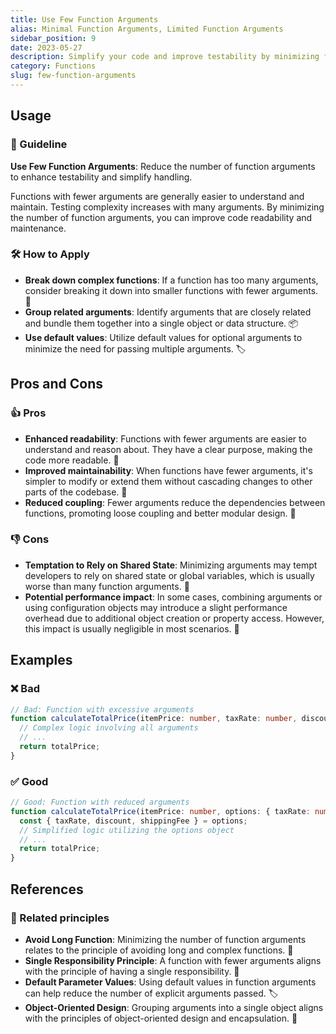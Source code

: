 ```yaml
---
title: Use Few Function Arguments
alias: Minimal Function Arguments, Limited Function Arguments
sidebar_position: 9
date: 2023-05-27
description: Simplify your code and improve testability by minimizing function arguments. Discover how fewer arguments enhance readability and maintainability.
category: Functions
slug: few-function-arguments
---
```


## Usage

### 📝 Guideline

**Use Few Function Arguments**: Reduce the number of function arguments to enhance testability and simplify handling.

Functions with fewer arguments are generally easier to understand and maintain. Testing complexity increases with many arguments. By minimizing the number of function arguments, you can improve code readability and maintenance.

### 🛠️ How to Apply
- **Break down complex functions**: If a function has too many arguments, consider breaking it down into smaller functions with fewer arguments. 🧩
- **Group related arguments**: Identify arguments that are closely related and bundle them together into a single object or data structure. 📦
- **Use default values**: Utilize default values for optional arguments to minimize the need for passing multiple arguments. 🏷️

## Pros and Cons

### 👍 Pros
- **Enhanced readability**: Functions with fewer arguments are easier to understand and reason about. They have a clear purpose, making the code more readable. 👀
- **Improved maintainability**: When functions have fewer arguments, it's simpler to modify or extend them without cascading changes to other parts of the codebase. 🧰
- **Reduced coupling**: Fewer arguments reduce the dependencies between functions, promoting loose coupling and better modular design. 🔗

### 👎 Cons
- **Temptation to Rely on Shared State**: Minimizing arguments may tempt developers to rely on shared state or global variables, which is usually worse than many function arguments. 🚫
- **Potential performance impact**: In some cases, combining arguments or using configuration objects may introduce a slight performance overhead due to additional object creation or property access. However, this impact is usually negligible in most scenarios. 🐌


## Examples

### ❌ Bad
```typescript
// Bad: Function with excessive arguments
function calculateTotalPrice(itemPrice: number, taxRate: number, discount: number, shippingFee: number): number {
  // Complex logic involving all arguments
  // ...
  return totalPrice;
}
```

### ✅ Good
```typescript
// Good: Function with reduced arguments
function calculateTotalPrice(itemPrice: number, options: { taxRate: number, discount: number, shippingFee: number }): number {
  const { taxRate, discount, shippingFee } = options;
  // Simplified logic utilizing the options object
  // ...
  return totalPrice;
}
```

## References

### 🔀 Related principles
- **Avoid Long Function**: Minimizing the number of function arguments relates to the principle of avoiding long and complex functions. 📏
- **Single Responsibility Principle**: A function with fewer arguments aligns with the principle of having a single responsibility. 🎯
- **Default Parameter Values**: Using default values in function arguments can help reduce the number of explicit arguments passed. 🏷️
- **Object-Oriented Design**: Grouping arguments into a single object aligns with the principles of object-oriented design and encapsulation. 🧱

